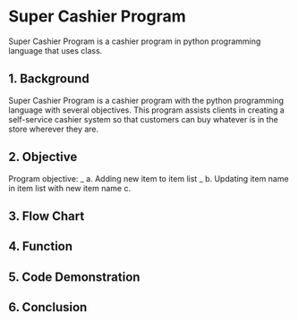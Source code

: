 # Super Cashier Program
Super Cashier Program is a cashier program in python programming language that uses class.

## **1. Background**
Super Cashier Program is a cashier program with the python programming language with several objectives. This program assists clients in creating a self-service         cashier system so that customers can buy whatever is in the store wherever they are.

## **2. Objective**
Program objective:
_   a. Adding new item to item list
_   b. Updating item name in item list with new item name
  c. 

## **3. Flow Chart**

## **4. Function**

## **5. Code Demonstration**

## **6. Conclusion**
